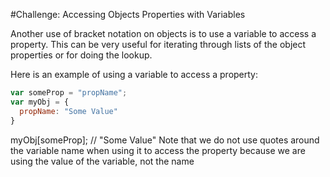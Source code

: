 #Challenge: Accessing Objects Properties with Variables

Another use of bracket notation on objects is to use a variable to access a property. This can be very useful for iterating through lists of the object properties or for doing the lookup.

Here is an example of using a variable to access a property:

```js
var someProp = "propName";
var myObj = {
  propName: "Some Value"
}
```

myObj[someProp]; // "Some Value"
Note that we do not use quotes around the variable name when using it to access the property because we are using the value of the variable, not the name